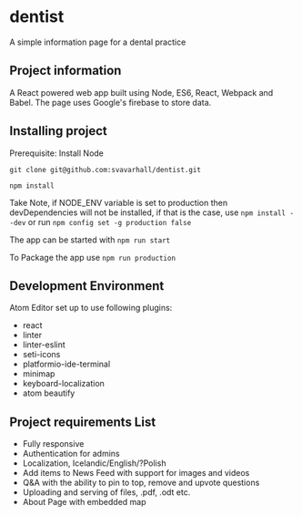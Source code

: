 # dentist
A simple information page for a dental practice

## Project information
A React powered web app built using Node, ES6, React, Webpack and Babel. The
page uses Google's firebase to store data.


## Installing project
Prerequisite: Install Node

```git clone git@github.com:svavarhall/dentist.git```

```npm install```

Take Note, if NODE_ENV variable is set to production then devDependencies will
not be installed, if that is the case, use ```npm install --dev``` or run
```npm config set -g production false```

The app can be started with ```npm run start```

To Package the app use ```npm run production```

## Development Environment
Atom Editor set up to use following plugins:
* react
* linter
* linter-eslint
* seti-icons
* platformio-ide-terminal
* minimap
* keyboard-localization
* atom beautify

## Project requirements List
* Fully responsive
* Authentication for admins
* Localization, Icelandic/English/?Polish
* Add items to News Feed with support for images and videos
* Q&A with the ability to pin to top, remove and upvote questions
* Uploading and serving of files, .pdf, .odt etc.
* About Page with embedded map
